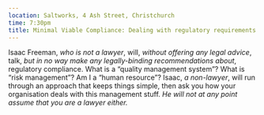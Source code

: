 ```yaml
---
location: Saltworks, 4 Ash Street, Christchurch
time: 7:30pm
title: Minimal Viable Compliance: Dealing with regulatory requirements when you’d rather be coding
---
```


Isaac Freeman, _who is not a lawyer_, will, _without offering any legal advice_, talk, _but in no way make any legally-binding recommendations about_, regulatory compliance. What is a “quality management system”? What is “risk management”? Am I a “human resource”? Isaac, _a non-lawyer_, will run through an approach that keeps things simple, then ask you how your organisation deals with this management stuff. _He will not at any point assume that you are a lawyer either._
